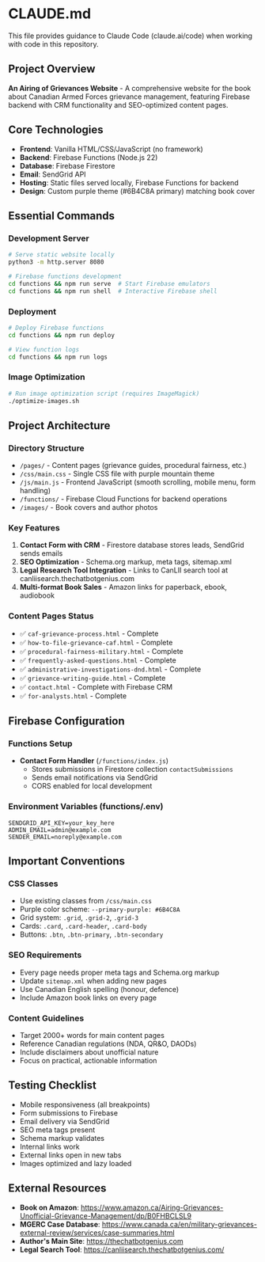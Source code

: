 # CLAUDE.md

This file provides guidance to Claude Code (claude.ai/code) when working with code in this repository.

## Project Overview

**An Airing of Grievances Website** - A comprehensive website for the book about Canadian Armed Forces grievance management, featuring Firebase backend with CRM functionality and SEO-optimized content pages.

## Core Technologies

- **Frontend**: Vanilla HTML/CSS/JavaScript (no framework)
- **Backend**: Firebase Functions (Node.js 22)
- **Database**: Firebase Firestore
- **Email**: SendGrid API
- **Hosting**: Static files served locally, Firebase Functions for backend
- **Design**: Custom purple theme (#6B4C8A primary) matching book cover

## Essential Commands

### Development Server
```bash
# Serve static website locally
python3 -m http.server 8080

# Firebase functions development
cd functions && npm run serve  # Start Firebase emulators
cd functions && npm run shell  # Interactive Firebase shell
```

### Deployment
```bash
# Deploy Firebase functions
cd functions && npm run deploy

# View function logs
cd functions && npm run logs
```

### Image Optimization
```bash
# Run image optimization script (requires ImageMagick)
./optimize-images.sh
```

## Project Architecture

### Directory Structure
- `/pages/` - Content pages (grievance guides, procedural fairness, etc.)
- `/css/main.css` - Single CSS file with purple mountain theme
- `/js/main.js` - Frontend JavaScript (smooth scrolling, mobile menu, form handling)
- `/functions/` - Firebase Cloud Functions for backend operations
- `/images/` - Book covers and author photos

### Key Features
1. **Contact Form with CRM** - Firestore database stores leads, SendGrid sends emails
2. **SEO Optimization** - Schema.org markup, meta tags, sitemap.xml
3. **Legal Research Tool Integration** - Links to CanLII search tool at canliisearch.thechatbotgenius.com
4. **Multi-format Book Sales** - Amazon links for paperback, ebook, audiobook

### Content Pages Status
- ✅ `caf-grievance-process.html` - Complete
- ✅ `how-to-file-grievance-caf.html` - Complete  
- ✅ `procedural-fairness-military.html` - Complete
- ✅ `frequently-asked-questions.html` - Complete
- ✅ `administrative-investigations-dnd.html` - Complete
- ✅ `grievance-writing-guide.html` - Complete
- ✅ `contact.html` - Complete with Firebase CRM
- ✅ `for-analysts.html` - Complete

## Firebase Configuration

### Functions Setup
- **Contact Form Handler** (`/functions/index.js`)
  - Stores submissions in Firestore collection `contactSubmissions`
  - Sends email notifications via SendGrid
  - CORS enabled for local development

### Environment Variables (functions/.env)
```
SENDGRID_API_KEY=your_key_here
ADMIN_EMAIL=admin@example.com
SENDER_EMAIL=noreply@example.com
```

## Important Conventions

### CSS Classes
- Use existing classes from `/css/main.css`
- Purple color scheme: `--primary-purple: #6B4C8A`
- Grid system: `.grid`, `.grid-2`, `.grid-3`
- Cards: `.card`, `.card-header`, `.card-body`
- Buttons: `.btn`, `.btn-primary`, `.btn-secondary`

### SEO Requirements
- Every page needs proper meta tags and Schema.org markup
- Update `sitemap.xml` when adding new pages
- Use Canadian English spelling (honour, defence)
- Include Amazon book links on every page

### Content Guidelines
- Target 2000+ words for main content pages
- Reference Canadian regulations (NDA, QR&O, DAODs)
- Include disclaimers about unofficial nature
- Focus on practical, actionable information

## Testing Checklist
- Mobile responsiveness (all breakpoints)
- Form submissions to Firebase
- Email delivery via SendGrid
- SEO meta tags present
- Schema markup validates
- Internal links work
- External links open in new tabs
- Images optimized and lazy loaded

## External Resources
- **Book on Amazon**: https://www.amazon.ca/Airing-Grievances-Unofficial-Grievance-Management/dp/B0FHBCLSL9
- **MGERC Case Database**: https://www.canada.ca/en/military-grievances-external-review/services/case-summaries.html
- **Author's Main Site**: https://thechatbotgenius.com
- **Legal Search Tool**: https://canliisearch.thechatbotgenius.com/
